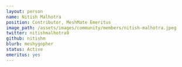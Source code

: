 ```yaml
---
layout: person
name: Nitish Malhotra
position: Contributor, MeshMate Emeritus
image_path: /assets/images/community/members/nitish-malhotra.jpeg
twitter: nitishmalhotra9
github: nitishm
blurb: meshygopher
status: Active
emeritus: yes
---
```

